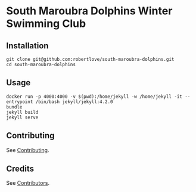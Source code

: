 # South Maroubra Dolphins Winter Swimming Club

## Installation

```shell
git clone git@github.com:robertlove/south-maroubra-dolphins.git
cd south-maroubra-dolphins
```

## Usage

```shell
docker run -p 4000:4000 -v $(pwd):/home/jekyll -w /home/jekyll -it --entrypoint /bin/bash jekyll/jekyll:4.2.0
bundle
jekyll build
jekyll serve
```

## Contributing

See [Contributing](https://github.com/robertlove/.github/blob/master/CONTRIBUTING.md).

## Credits

See [Contributors](https://github.com/robertlove/south-maroubra-dolphins/graphs/contributors).
